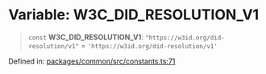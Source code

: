 # Variable: W3C\_DID\_RESOLUTION\_V1

> `const` **W3C\_DID\_RESOLUTION\_V1**: `"https://w3id.org/did-resolution/v1"` = `'https://w3id.org/did-resolution/v1'`

Defined in: [packages/common/src/constants.ts:71](https://github.com/dcdpr/did-btcr2-js/blob/c82bc5c69016e1146a0c52c6e6b21621f5abd6d4/packages/common/src/constants.ts#L71)
